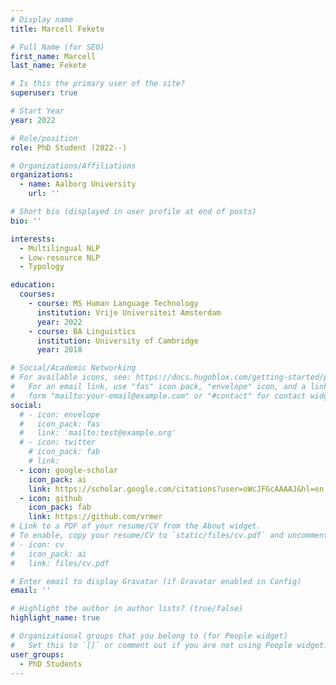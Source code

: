 ```yaml
---
# Display name
title: Marcell Fekete

# Full Name (for SEO)
first_name: Marcell
last_name: Fekete

# Is this the primary user of the site?
superuser: true

# Start Year
year: 2022

# Role/position
role: PhD Student (2022--)

# Organizations/Affiliations
organizations:
  - name: Aalborg University
    url: ''

# Short bio (displayed in user profile at end of posts)
bio: ''

interests:
  - Multilingual NLP
  - Low-resource NLP
  - Typology

education:
  courses:
    - course: MS Human Language Technology
      institution: Vrije Universiteit Amsterdam
      year: 2022
    - course: BA Linguistics
      institution: University of Cambridge
      year: 2018

# Social/Academic Networking
# For available icons, see: https://docs.hugoblox.com/getting-started/page-builder/#icons
#   For an email link, use "fas" icon pack, "envelope" icon, and a link in the
#   form "mailto:your-email@example.com" or "#contact" for contact widget.
social:
  # - icon: envelope
  #   icon_pack: fas
  #   link: 'mailto:test@example.org'
  # - icon: twitter
    # icon_pack: fab
    # link: 
  - icon: google-scholar
    icon_pack: ai
    link: https://scholar.google.com/citations?user=oWcJFGcAAAAJ&hl=en
  - icon: github
    icon_pack: fab
    link: https://github.com/vrmer
# Link to a PDF of your resume/CV from the About widget.
# To enable, copy your resume/CV to `static/files/cv.pdf` and uncomment the lines below.
# - icon: cv
#   icon_pack: ai
#   link: files/cv.pdf

# Enter email to display Gravatar (if Gravatar enabled in Config)
email: ''

# Highlight the author in author lists? (true/false)
highlight_name: true

# Organizational groups that you belong to (for People widget)
#   Set this to `[]` or comment out if you are not using People widget.
user_groups:
  - PhD Students
---
```


